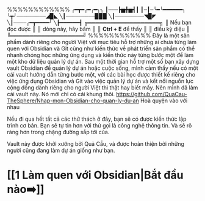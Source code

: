 %%%%%%%%%%%%
╭━┳━╭━╭━╮╮
┃┈┈┈┣▅╋▅┫┃
┃┈┃┈╰━╰━━━━━━╮
╰┳╯┈┈┈┈┈┈┈┈┈◢▉◣
╲┃┈┈┈┈┈┈┈┈┈▉▉▉
╲┃┈┈┈┈┈┈┈┈┈◥▉◤
╲┃┈┈┈┈╭━┳━━━━╯
╲┣━━━━━━┫
╔═══════════════════╗
║  Nếu bạn đọc được   ║
║  dòng này, hãy bấm  ║
║ **Ctrl + E** để thấy  ║
║        điều kỳ diệu       ║
╚═══════════════════╝
%%%%%%%%%%%%
Đây là một sản phẩm dành riêng cho người Việt với mục tiêu hỗ trợ những ai chưa từng làm quen với Obsidian và Git cũng như kiến thức về phát triển sản phẩm có thể nhanh chóng học những ứng dụng và kiến thức này từng bước một để làm một kho dữ liệu quản lý dự án.
Sau một thời gian hỗ trợ một số bạn xây dựng vault Obsidian để quản lý dự án hoặc cuộc sống, mình cảm thấy nếu có một cái vault hướng dẫn từng bước một, với các bài học được thiết kế riêng cho việc ứng dụng Obsidian và Git vào việc quản lý dự án và kết nối nguồn lực cộng đồng dành riêng cho người Việt thì thật hay biết mấy. Nên mình đã làm cái vault này. Nó mới chỉ có cái khung thôi. 
https://github.com/QuaCau-TheSphere/Nhap-mon-Obsidian-cho-quan-ly-du-an
Hoà quyện vào với nhau

Nếu đi qua hết tất cả các thử thách ở đây, bạn sẽ có được kiến thức lập trình cơ bản. Bạn sẽ tự tin hơn với thứ gọi là công nghệ thông tin. Và sẽ rõ ràng hơn trong chặng đường sắp tới của. 

Vault này được khởi xướng bởi Quả Cầu, và được hoàn thiện bởi những người cũng đang làm dự án giống như bạn. 

# [[1 Làm quen với Obsidian|Bắt đầu nào➡️]]